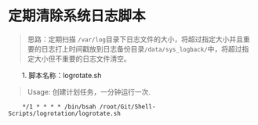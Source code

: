 定期清除系统日志脚本
===

> 思路：定期扫描 `/var/log`目录下日志文件的大小，将超过指定大小并且重要的日志打上时间戳放到日志备份目录`/data/sys_logback/`中，将超过指定大小但不重要的日志文件清空。

&emsp;&emsp;1. 脚本名称：logrotate.sh

> Usage: 创建计划任务，一分钟运行一次.

```
	*/1 * * * * /bin/bsah /root/Git/Shell-Scripts/logrotation/logrotate.sh

```
